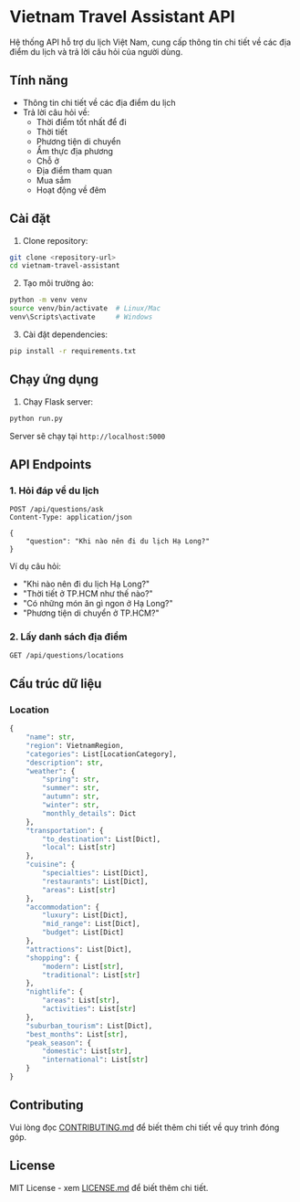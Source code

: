 # Vietnam Travel Assistant API

Hệ thống API hỗ trợ du lịch Việt Nam, cung cấp thông tin chi tiết về các địa điểm du lịch và trả lời câu hỏi của người dùng.

## Tính năng

- Thông tin chi tiết về các địa điểm du lịch
- Trả lời câu hỏi về:
  - Thời điểm tốt nhất để đi
  - Thời tiết
  - Phương tiện di chuyển
  - Ẩm thực địa phương
  - Chỗ ở
  - Địa điểm tham quan
  - Mua sắm
  - Hoạt động về đêm

## Cài đặt

1. Clone repository:
```bash
git clone <repository-url>
cd vietnam-travel-assistant
```

2. Tạo môi trường ảo:
```bash
python -m venv venv
source venv/bin/activate  # Linux/Mac
venv\Scripts\activate     # Windows
```

3. Cài đặt dependencies:
```bash
pip install -r requirements.txt
```

## Chạy ứng dụng

1. Chạy Flask server:
```bash
python run.py
```

Server sẽ chạy tại `http://localhost:5000`

## API Endpoints

### 1. Hỏi đáp về du lịch

```http
POST /api/questions/ask
Content-Type: application/json

{
    "question": "Khi nào nên đi du lịch Hạ Long?"
}
```

Ví dụ câu hỏi:
- "Khi nào nên đi du lịch Hạ Long?"
- "Thời tiết ở TP.HCM như thế nào?"
- "Có những món ăn gì ngon ở Hạ Long?"
- "Phương tiện di chuyển ở TP.HCM?"

### 2. Lấy danh sách địa điểm

```http
GET /api/questions/locations
```

## Cấu trúc dữ liệu

### Location
```python
{
    "name": str,
    "region": VietnamRegion,
    "categories": List[LocationCategory],
    "description": str,
    "weather": {
        "spring": str,
        "summer": str,
        "autumn": str,
        "winter": str,
        "monthly_details": Dict
    },
    "transportation": {
        "to_destination": List[Dict],
        "local": List[str]
    },
    "cuisine": {
        "specialties": List[Dict],
        "restaurants": List[Dict],
        "areas": List[str]
    },
    "accommodation": {
        "luxury": List[Dict],
        "mid_range": List[Dict],
        "budget": List[Dict]
    },
    "attractions": List[Dict],
    "shopping": {
        "modern": List[str],
        "traditional": List[str]
    },
    "nightlife": {
        "areas": List[str],
        "activities": List[str]
    },
    "suburban_tourism": List[Dict],
    "best_months": List[str],
    "peak_season": {
        "domestic": List[str],
        "international": List[str]
    }
}
```

## Contributing

Vui lòng đọc [CONTRIBUTING.md](CONTRIBUTING.md) để biết thêm chi tiết về quy trình đóng góp.

## License

MIT License - xem [LICENSE.md](LICENSE.md) để biết thêm chi tiết. 
